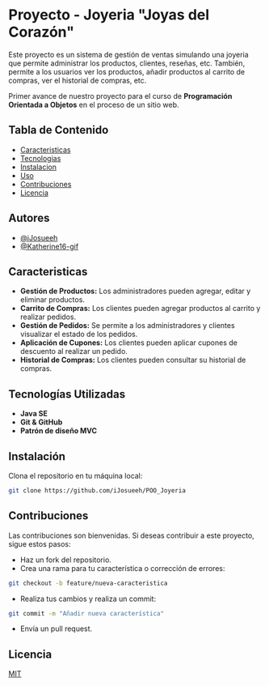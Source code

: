 
# Proyecto - Joyeria "Joyas del Corazón"

Este proyecto es un sistema de gestión de ventas simulando una joyeria que permite administrar los productos, clientes, reseñas, etc. También, permite a los usuarios ver los productos, añadir productos al carrito de compras, ver el historial de compras, etc.

Primer avance de nuestro proyecto para el curso de **Programación Orientada a Objetos** en el proceso de un sitio web.

## Tabla de Contenido

- [Caracteristicas](#caracteristicas)
- [Tecnologias](#tecnologias)
- [Instalacion](#instalacion)
- [Uso](#Uso)
- [Contribuciones](#contribuciones)
- [Licencia](#licencia)




## Autores

- [@iJosueeh](https://github.com/iJosueeh)
- [@Katherine16-gif](https://github.com/Katherine16-gif)


## Caracteristicas

- **Gestión de Productos:** Los administradores pueden agregar, editar y eliminar productos.
- **Carrito de Compras:** Los clientes pueden agregar productos al carrito y realizar pedidos.
- **Gestión de Pedidos:** Se permite a los administradores y clientes visualizar el estado de los pedidos.
- **Aplicación de Cupones:** Los clientes pueden aplicar cupones de descuento al realizar un pedido.
- **Historial de Compras:** Los clientes pueden consultar su historial de compras.



## Tecnologías Utilizadas

- **Java SE**
- **Git & GitHub**
- **Patrón de diseño MVC**

## Instalación

Clona el repositorio en tu máquina local:

```bash
git clone https://github.com/iJosueeh/POO_Joyeria
```
    
## Contribuciones

Las contribuciones son bienvenidas. Si deseas contribuir a este proyecto, sigue estos pasos:

- Haz un fork del repositorio.
- Crea una rama para tu característica o corrección de errores:
```bash
git checkout -b feature/nueva-caracteristica
```
- Realiza tus cambios y realiza un commit:
```bash
git commit -m "Añadir nueva característica"
```
- Envía un pull request.

## Licencia

[MIT](https://choosealicense.com/licenses/mit/)

